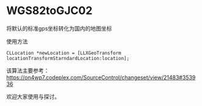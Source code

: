 WGS82toGJC02
============
将默认的标准gps坐标转化为国内的地图坐标

使用方法

	CLLocation *newLocation = [LLXGeoTransform locationTransformStarndardLocation:location];
	
该算法主要参考：https://on4wp7.codeplex.com/SourceControl/changeset/view/21483#353936 

欢迎大家使用与探讨。

